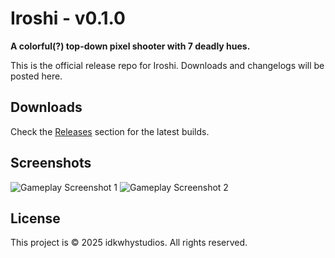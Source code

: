 # Iroshi - v0.1.0

**A colorful(?) top-down pixel shooter with 7 deadly hues.**

This is the official release repo for Iroshi. Downloads and changelogs will be posted here.

## Downloads

Check the [Releases](https://github.com/idk-why-studios/iroshi/releases) section for the latest builds.

## Screenshots
![Gameplay Screenshot 1](https://github.com/user-attachments/assets/9e4ca5f0-d1b8-4d77-a9e4-ec7cc66a0741)
![Gameplay Screenshot 2](https://github.com/user-attachments/assets/fb71b2f4-5c98-4918-b1d0-b8f359b2bf5c)


## License
This project is © 2025 idkwhystudios. All rights reserved.
